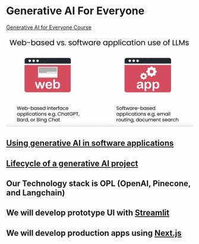 # Generative AI For Everyone

[Generative AI for Everyone Course](https://www.deeplearning.ai/courses/generative-ai-for-everyone/)

![software app](app.png)

## [Using generative AI in software applications](https://www.coursera.org/learn/generative-ai-for-everyone/lecture/LfGc4/using-generative-ai-in-software-applications)

## [Lifecycle of a generative AI project](https://www.coursera.org/learn/generative-ai-for-everyone/lecture/t2aQM/lifecycle-of-a-generative-ai-project)

## Our Technology stack is OPL (OpenAI, Pinecone, and Langchain)

## We will develop prototype UI with [Streamlit](https://streamlit.io/)

## We will develop production apps using [Next.js](https://vercel.com/templates/next.js/langchain-starter)